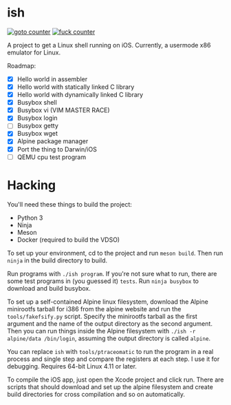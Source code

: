 # ish

[![goto counter](https://img.shields.io/github/search/tbodt/ish/goto.svg)](https://github.com/tbodt/ish/search?q=goto)
[![fuck counter](https://img.shields.io/github/search/tbodt/ish/fuck.svg)](https://github.com/tbodt/ish/search?q=fuck)

A project to get a Linux shell running on iOS. Currently, a usermode x86 emulator for Linux.

Roadmap:

 - [x] Hello world in assembler
 - [x] Hello world with statically linked C library
 - [x] Hello world with dynamically linked C library
 - [x] Busybox shell
 - [x] Busybox vi (VIM MASTER RACE)
 - [x] Busybox login
 - [ ] Busybox getty
 - [x] Busybox wget
 - [x] Alpine package manager
 - [x] Port the thing to Darwin/iOS
 - [ ] QEMU cpu test program

# Hacking

You'll need these things to build the project:

 - Python 3
 - Ninja
 - Meson
 - Docker (required to build the VDSO)

To set up your environment, cd to the project and run `meson build`. Then run `ninja` in the build directory to build.

Run programs with `./ish program`. If you're not sure what to run, there are some test programs in (you guessed it) `tests`. Run `ninja busybox` to download and build busybox.

To set up a self-contained Alpine linux filesystem, download the Alpine minirootfs tarball for i386 from the alpine website and run the `tools/fakefsify.py` script. Specify the minirootfs tarball as the first argument and the name of the output directory as the second argument. Then you can run things inside the Alpine filesystem with `./ish -r alpine/data /bin/login`, assuming the output directory is called `alpine`.

You can replace `ish` with `tools/ptraceomatic` to run the program in a real process and single step and compare the registers at each step. I use it for debugging. Requires 64-bit Linux 4.11 or later.

To compile the iOS app, just open the Xcode project and click run. There are scripts that should download and set up the alpine filesystem and create build directories for cross compilation and so on automatically.
